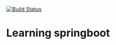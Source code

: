 [![Build Status](https://travis-ci.org/xdragoonx/springbootlearning.svg?branch=master)](https://travis-ci.org/xdragoonx/springbootlearning)

# Learning springboot